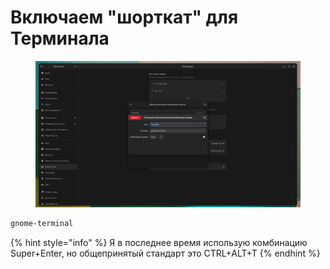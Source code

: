 # Включаем "шорткат" для Терминала

<figure><img src="../../../.gitbook/assets/obraz.png" alt=""><figcaption></figcaption></figure>

```bash
gnome-terminal
```

{% hint style="info" %}
Я в последнее время использую комбинацию Super+Enter, но общепринятый стандарт это CTRL+ALT+T
{% endhint %}
